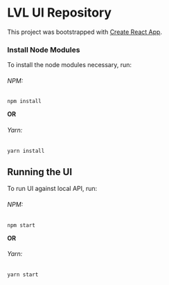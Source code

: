 # LVL UI Repository

This project was bootstrapped with [Create React App](https://github.com/facebook/create-react-app).

### Install Node Modules

To install the node modules necessary, run: 

###### NPM:

```shell
npm install
```

**OR**

###### Yarn:

```shell
yarn install
```

## Running the UI

To run UI against local API, run:

###### NPM:

```shell
npm start
```

**OR**

###### Yarn:

```shell
yarn start
```
